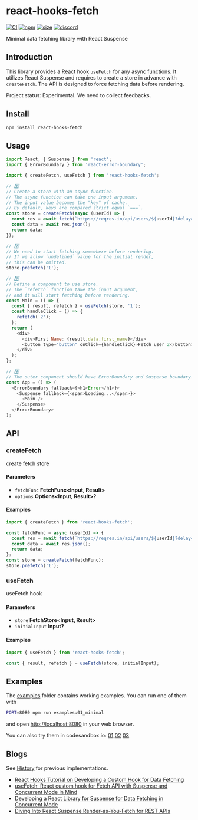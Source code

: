 # react-hooks-fetch

[![CI](https://img.shields.io/github/workflow/status/dai-shi/react-hooks-fetch/CI)](https://github.com/dai-shi/react-hooks-fetch/actions?query=workflow%3ACI)
[![npm](https://img.shields.io/npm/v/react-hooks-fetch)](https://www.npmjs.com/package/react-hooks-fetch)
[![size](https://img.shields.io/bundlephobia/minzip/react-hooks-fetch)](https://bundlephobia.com/result?p=react-hooks-fetch)
[![discord](https://img.shields.io/discord/627656437971288081)](https://discord.gg/MrQdmzd)

Minimal data fetching library with React Suspense

## Introduction

This library provides a React hook `useFetch` for any async functions.
It utilizes React Suspense and requires to create
a store in advance with `createFetch`.
The API is designed to force fetching data before rendering.

Project status: Experimental. We need to collect feedbacks.

## Install

```bash
npm install react-hooks-fetch
```

## Usage

```javascript
import React, { Suspense } from 'react';
import { ErrorBoundary } from 'react-error-boundary';

import { createFetch, useFetch } from 'react-hooks-fetch';

// 1️⃣
// Create a store with an async function.
// The async function can take one input argument.
// The input value becomes the "key" of cache.
// By default, keys are compared strict equal `===`.
const store = createFetch(async (userId) => {
  const res = await fetch(`https://reqres.in/api/users/${userId}?delay=3`);
  const data = await res.json();
  return data;
});

// 2️⃣
// We need to start fetching somewhere before rendering.
// If we allow `undefined` value for the initial render,
// this can be omitted.
store.prefetch('1');

// 3️⃣
// Define a component to use store.
// The `refetch` function take the input argument,
// and it will start fetching before rendering.
const Main = () => {
  const { result, refetch } = useFetch(store, '1');
  const handleClick = () => {
    refetch('2');
  };
  return (
    <div>
      <div>First Name: {result.data.first_name}</div>
      <button type="button" onClick={handleClick}>Fetch user 2</button>
    </div>
  );
};

// 4️⃣
// The outer component should have ErrorBoundary and Suspense boundary.
const App = () => (
  <ErrorBoundary fallback={<h1>Error</h1>}>
    <Suspense fallback={<span>Loading...</span>}>
      <Main />
    </Suspense>
  </ErrorBoundary>
);
```

## API

<!-- Generated by documentation.js. Update this documentation by updating the source code. -->

### createFetch

create fetch store

#### Parameters

*   `fetchFunc` **FetchFunc\<Input, Result>** 
*   `options` **Options\<Input, Result>?** 

#### Examples

```javascript
import { createFetch } from 'react-hooks-fetch';

const fetchFunc = async (userId) => {
  const res = await fetch(`https://reqres.in/api/users/${userId}?delay=3`));
  const data = await res.json();
  return data;
};
const store = createFetch(fetchFunc);
store.prefetch('1');
```

### useFetch

useFetch hook

#### Parameters

*   `store` **FetchStore\<Input, Result>** 
*   `initialInput` **Input?** 

#### Examples

```javascript
import { useFetch } from 'react-hooks-fetch';

const { result, refetch } = useFetch(store, initialInput);
```

## Examples

The [examples](examples) folder contains working examples.
You can run one of them with

```bash
PORT=8080 npm run examples:01_minimal
```

and open <http://localhost:8080> in your web browser.

You can also try them in codesandbox.io:
[01](https://codesandbox.io/s/github/dai-shi/react-hooks-fetch/tree/main/examples/01\_minimal)
[02](https://codesandbox.io/s/github/dai-shi/react-hooks-fetch/tree/main/examples/02\_typescript)
[03](https://codesandbox.io/s/github/dai-shi/react-hooks-fetch/tree/main/examples/03\_noinit)

## Blogs

See [History](./HISTORY.md) for previous implementations.

*   [React Hooks Tutorial on Developing a Custom Hook for Data Fetching](https://blog.axlight.com/posts/react-hooks-tutorial-on-developing-a-custom-hook-for-data-fetching/)
*   [useFetch: React custom hook for Fetch API with Suspense and Concurrent Mode in Mind](https://blog.axlight.com/posts/usefetch-react-custom-hook-for-fetch-api-with-suspense-and-concurrent-mode-in-mind/)
*   [Developing a React Library for Suspense for Data Fetching in Concurrent Mode](https://blog.axlight.com/posts/developing-a-react-library-for-suspense-for-data-fetching-in-concurrent-mode/)
*   [Diving Into React Suspense Render-as-You-Fetch for REST APIs](https://blog.axlight.com/posts/diving-into-react-suspense-render-as-you-fetch-for-rest-apis/)
